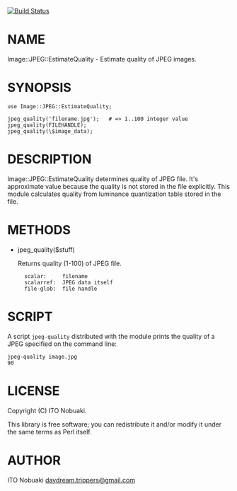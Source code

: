 [![Build Status](https://travis-ci.org/dayflower/p5-Image-JPEG-EstimateQuality.png?branch=master)](https://travis-ci.org/dayflower/p5-Image-JPEG-EstimateQuality)
# NAME

Image::JPEG::EstimateQuality - Estimate quality of JPEG images.

# SYNOPSIS

    use Image::JPEG::EstimateQuality;

    jpeg_quality('filename.jpg');   # => 1..100 integer value
    jpeg_quality(FILEHANDLE);
    jpeg_quality(\$image_data);

# DESCRIPTION

Image::JPEG::EstimateQuality determines quality of JPEG file.
It's approximate value because the quality is not stored in the file explicitly.
This module calculates quality from luminance quantization table stored in the file.

# METHODS

- jpeg\_quality($stuff)

    Returns quality (1-100) of JPEG file.

        scalar:     filename
        scalarref:  JPEG data itself
        file-glob:  file handle

# SCRIPT

A script `jpeg-quality` distributed with the module prints the quality of a JPEG specified on the command line:

    jpeg-quality image.jpg
    90

# LICENSE

Copyright (C) ITO Nobuaki.

This library is free software; you can redistribute it and/or modify
it under the same terms as Perl itself.

# AUTHOR

ITO Nobuaki <daydream.trippers@gmail.com>
